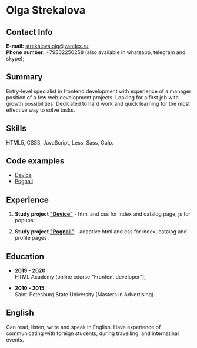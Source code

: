 
# Olga Strekalova

## Contact Info

**E-mail:** strekalova.olg@yandex.ru;  
**Phone number:** +79502250258 (also available in whatsapp, telegram and skype);

## Summary

Entry-level specialist in frontend development with experience of a manager position of a few web development projects. Looking for a first job with growth possibilities. Dedicated to hard work and quick learning for the most effective way to solve tasks.

## Skills

HTML5, CSS3, JavaScript, Less, Sass, Gulp.

## Code examples

* [Device](https://github.com/o-strekalova/1119951-device-26)
* [Pognali](https://github.com/o-strekalova/1119951-pognali-18)

## Experience

1. **Study project ["Device"](https://github.com/o-strekalova/1119951-device-26)** - html and css for index and catalog page, js for popups;

1. **Study project ["Pognali"](https://github.com/o-strekalova/1119951-pognali-18)** - adaptive html and css for index, catalog and profile pages .

## Education

* **2019 - 2020**  
HTML Academy (online course "Frontent developer");

* **2010 - 2015**  
Saint-Petesburg State University (Masters in Advertising).

## English

Can read, listen, write and speak in English. Have experience of communicating with foreign students, during travelling, and internatinal events.

